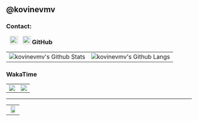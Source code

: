 ## @kovinevmv

### Contact:

[<img align="left" style="margin-left: 10px" alt="kovinevmv | Telegram" width="22px" src="https://cdn.jsdelivr.net/npm/simple-icons@v3/icons/telegram.svg" />][telegram]
[<img align="left" style="margin-left: 10px" alt="kovinevmv | GMail" width="22px" src="https://cdn.jsdelivr.net/npm/simple-icons@v3/icons/gmail.svg" />][gmail]


### GitHub

| | | 
:---:|:---:|
<img alt="kovinevmv's Github Stats" src="https://github-readme-stats.vercel.app/api?username=kovinevmv&count_private=true&show_icons=true"/> |  <img alt="kovinevmv's Github Langs" src="https://github-readme-stats.vercel.app/api/top-langs/?username=kovinevmv&layout=compact"/>


### WakaTime

| | | 
:---:|:---:|
<a href="https://wakatime.com"><img src="https://wakatime.com/share/@3252d78c-8dea-48f1-aed9-7ca47009b346/c1c28e6e-8567-499f-8c5c-2bd848fa7cef.png" /></a> |  <a href="https://wakatime.com"><img src="https://wakatime.com/share/@3252d78c-8dea-48f1-aed9-7ca47009b346/d0486e03-8aa1-47e1-9e67-9f86739efb11.png" /></a>

<hr/>

| |
:---:|
<a href="https://wakatime.com"><img style="display: block; width: 80%; margin: auto" src="https://wakatime.com/share/@3252d78c-8dea-48f1-aed9-7ca47009b346/88d4d001-b929-425a-a22c-dae135a5f736.png" /></a> | 

[telegram]: https://t.me/kovinevmv
[gmail]: mailto:kovinevmv@gmail.com
